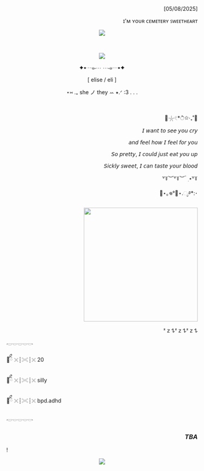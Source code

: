 
<p align="right">‎  [05/08/2025] 
<p align="right"> ɪ'ᴍ ʏᴏᴜʀ ᴄᴇᴍᴇᴛᴇʀʏ ꜱᴡᴇᴇᴛʜᴇᴀʀᴛ
  
<p align="left">   
<p align="left">    
<p align="center"> <img src="https://64.media.tumblr.com/8739e9578a88d302ebdf698e5ada8c7b/0b99310dcf29e155-74/s2048x3072/fa2aca72e86e8677a96d76aac4a12221d60f46ff.pnj">


⠀⠀

<p align="center"> <img src="https://64.media.tumblr.com/1431e6ae68cba541985371904badebb8/58a72e02830339d0-2c/s400x600/dcc88d1638985293d4f4287f6f2c4bb7ecdb0260.gifv">
  

<p align="center">✦•┈๑⋅⋯ ⋯⋅๑┈•✦
<p align="center">[  elise / eli  ] 
<p align="center">   ⋆⑅ .₊ she ノ they ꕀ ⭑.ᐟ  :3  . . . 




 


‎ ‎ 
<p align="right">‎ 🫧𓇼𓏲*ੈ✩‧₊˚🎐
<p align="right">  𝘐 𝘸𝘢𝘯𝘵 𝘵𝘰 𝘴𝘦𝘦 𝘺𝘰𝘶 𝘤𝘳𝘺 
  
<p align="right"> 𝘢𝘯𝘥 𝘧𝘦𝘦𝘭 𝘩𝘰𝘸 𝘐 𝘧𝘦𝘦𝘭 𝘧𝘰𝘳 𝘺𝘰𝘶
  
<p align="right"> 𝘚𝘰 𝘱𝘳𝘦𝘵𝘵𝘺, 𝘐 𝘤𝘰𝘶𝘭𝘥 𝘫𝘶𝘴𝘵 𝘦𝘢𝘵 𝘺𝘰𝘶 𝘶𝘱
  
<p align="right"> 𝘚𝘪𝘤𝘬𝘭𝘺 𝘴𝘸𝘦𝘦𝘵, 𝘐 𝘤𝘢𝘯 𝘵𝘢𝘴𝘵𝘦 𝘺𝘰𝘶𝘳 𝘣𝘭𝘰𝘰𝘥

<p align="right">‎ ꒷꒦︶꒷꒦︶ ๋ ࣭ ⭑꒷꒦



<p align="right"> 🪼⋆｡𖦹°🫧⋆.ೃ࿔*:･
<p align="right">
  
<p align="right"> <img src="https://64.media.tumblr.com/37ae8b13ae06f5964d0a01045aba4ac1/b356a69bf0d6f047-24/s1280x1920/6f3122a9eaf5a064c4b52c930f1558ca569245b9.jpg" width="300">

<p align="right">
<p align="right"> ᶻ 𝗓 𐰁ᶻ 𝗓 𐰁ᶻ 𝗓 𐰁


  <p align="left">      𓎢𓎠𓎟𓎠𓎡
  <p align="left">         🩵ིྀ 𓏴┊𓏵┊𓏴 20
  <p align="left">         🩵ིྀ 𓏴┊𓏵┊𓏴 silly
  <p align="left">         🩵ིྀ 𓏴┊𓏵┊𓏴 bpd.adhd
  <p align="left">       𓎢𓎠𓎟𓎠𓎡 






### <p align="right"> *TBA*

!  <p align="center"> <img src="https://64.media.tumblr.com/1d04d9d73b33d21437132c7124e8c8a8/e755ae029ad44057-23/s2048x3072/47300fa85a558bffbc277ce443e07258a0fbe0da.pnj">



<!---
akechuu/akechuu is a ✨ special ✨ repository because its `README.md` (this file) appears on your GitHub profile.
You can click the Preview link to take a look at your changes.
--->
